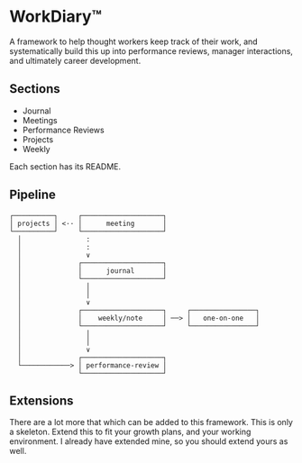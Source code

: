 # WorkDiary™

A framework to help thought workers keep track of their work, and systematically build this up into performance reviews, manager interactions, and ultimately career development.

## Sections

- Journal
- Meetings
- Performance Reviews
- Projects
- Weekly

Each section has its README.

## Pipeline

```
┌──────────┐     ┌────────────────────┐
│ projects │ <·· │      meeting       │
└──────────┘     └────────────────────┘
  │                :
  │                :
  │                ∨
  │              ┌────────────────────┐
  │              │      journal       │
  │              └────────────────────┘
  │                │
  │                │
  │                ∨
  │              ┌────────────────────┐     ┌────────────────┐
  │              │    weekly/note     │ ──> │   one-on-one   │
  │              └────────────────────┘     └────────────────┘
  │                │
  │                │
  │                ∨
  │              ┌────────────────────┐
  └────────────> │ performance-review │
                 └────────────────────┘
```

## Extensions

There are a lot more that which can be added to this framework. This is only a skeleton. Extend this to fit your growth plans, and your working environment. I already have extended mine, so you should extend yours as well.
